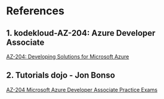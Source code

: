 # References

## 1. kodekloud-AZ-204: Azure Developer Associate

[AZ-204: Developing Solutions for Microsoft Azure](https://learn.kodekloud.com/user/courses/az-204-developing-solutions-for-microsoft-azure/)

## 2. Tutorials dojo - Jon Bonso

[AZ-204 Microsoft Azure Developer Associate Practice Exams](https://portal.tutorialsdojo.com/courses/az-204-microsoft-azure-developer-associate-practice-exams/)
